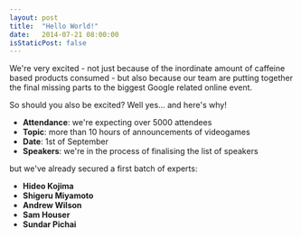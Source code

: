```yaml
---
layout: post
title:  "Hello World!"
date:   2014-07-21 08:00:00
isStaticPost: false
---
```


We're very excited - not just because of the inordinate amount of caffeine based products consumed - 
but also because our team are putting together 
the final missing parts to the biggest Google related online event.

So should you also be excited? Well yes... and here's why!

* **Attendance**: we're expecting over 5000 attendees
* **Topic**: more than 10 hours of announcements of videogames 
* **Date**: 1st of September
* **Speakers**: we're in the process of finalising the list of speakers

but we've already secured a first batch of experts:

* **Hideo Kojima**<br>
* **Shigeru Miyamoto**<br>
* **Andrew Wilson**<br>
* **Sam Houser**<br>
* **Sundar Pichai**<br>
